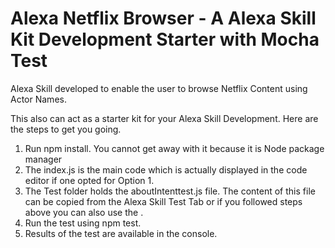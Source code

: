 # Alexa Netflix Browser - A Alexa Skill Kit Development Starter with Mocha Test
Alexa Skill developed to enable the user to browse Netflix Content using Actor Names.

This also can act as a starter kit for your Alexa Skill Development. Here are the steps to get you going.

1. Run npm install. You cannot get away with it because it is Node package manager 
2. The index.js is the main code which is actually displayed in the code editor if one opted for Option 1.
3. The Test folder holds the aboutIntenttest.js file. The content of this file can be copied from the Alexa Skill Test Tab or if you followed steps above you can also use the .
4. Run the test using npm test.
5. Results of the test are available in the console.

